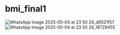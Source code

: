 # bmi_final1
![WhatsApp Image 2025-05-04 at 23 50 24_d6521f57](https://github.com/user-attachments/assets/ada4dc1c-f465-4aac-9885-57f4e644c75d)
![WhatsApp Image 2025-05-04 at 23 50 24_18729455](https://github.com/user-attachments/assets/0372be46-3c7d-4ad1-9b98-d609cf7f6527)

